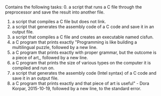 Contains the following tasks:
  0. a script that runs a C file through the preprocessor and save the result into another file.
  1. a script that compiles a C file but does not link.
  2. a script that generates the assembly code of a C code and save it in an output file.
  3. a script that compiles a C file and creates an executable named cisfun.
  4. a C program that prints exactly "Programming is like building a multilingual puzzle, followed by a new line.
  5. a C program that prints exactly with proper grammar, but the outcome is a piece of art,, followed by a new line.
  6. a C program that prints the size of various types on the computer it is compiled and run on.
  7. a script that generates the assembly code (Intel syntax) of a C code and save it in an output file.
  8. a C program that prints exactly and that piece of art is useful" - Dora Korpar, 2015-10-19, followed by a new line, to the standard error.
